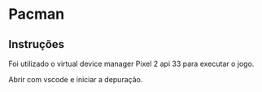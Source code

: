 # Pacman

## Instruções

Foi utilizado o virtual device manager Pixel 2 api 33 para executar o jogo.

Abrir com vscode e iniciar a depuração.
